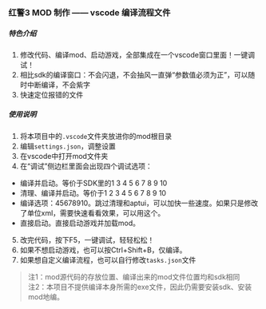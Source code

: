 ### 红警3 MOD 制作 —— vscode 编译流程文件

##### 特色介绍

1. 修改代码、编译mod、启动游戏，全部集成在一个vscode窗口里面！一键调试！
2. 相比sdk的编译窗口：不会闪退，不会抽风一直弹“参数值必须为正”，可以随时中断编译，不会紫字
3. 快速定位报错的文件

##### 使用说明

1. 将本项目中的`.vscode`文件夹放进你的mod根目录
2. 编辑`settings.json`，调整设置
3. 在vscode中打开mod文件夹
4. 在“调试”侧边栏里面会出现四个调试选项：

* 编译并启动。等价于SDK里的1 3 4 5 6 7 8 9 10  
* 清理、编译并启动。等价于1 2 3 4 5 6 7 8 9 10  
* 编译选项：45678910。跳过清理和aptui，可以加快一些速度。如果只是修改了单位xml，需要快速看看效果，可以用这个。  
* 直接启动。直接启动游戏并加载mod。  

5. 改完代码，按下F5，一键调试，轻轻松松！
6. 如果不想启动游戏，也可以按Ctrl+Shift+B，仅编译。
7. 如果想自定义编译流程，也可以自行修改`tasks.json`文件

> 注1：mod源代码的存放位置、编译出来的mod文件位置均和sdk相同  
> 注2：本项目不提供编译本身所需的exe文件，因此仍需要安装sdk、安装mod地编。 